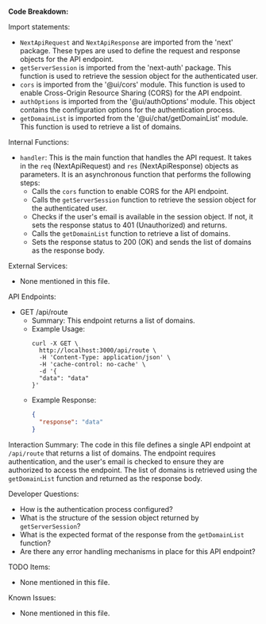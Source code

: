 **Code Breakdown:**

Import statements:
- `NextApiRequest` and `NextApiResponse` are imported from the 'next' package. These types are used to define the request and response objects for the API endpoint.
- `getServerSession` is imported from the 'next-auth' package. This function is used to retrieve the session object for the authenticated user.
- `cors` is imported from the '@ui/cors' module. This function is used to enable Cross-Origin Resource Sharing (CORS) for the API endpoint.
- `authOptions` is imported from the '@ui/authOptions' module. This object contains the configuration options for the authentication process.
- `getDomainList` is imported from the '@ui/chat/getDomainList' module. This function is used to retrieve a list of domains.

Internal Functions:
- `handler`: This is the main function that handles the API request. It takes in the `req` (NextApiRequest) and `res` (NextApiResponse) objects as parameters. It is an asynchronous function that performs the following steps:
  - Calls the `cors` function to enable CORS for the API endpoint.
  - Calls the `getServerSession` function to retrieve the session object for the authenticated user.
  - Checks if the user's email is available in the session object. If not, it sets the response status to 401 (Unauthorized) and returns.
  - Calls the `getDomainList` function to retrieve a list of domains.
  - Sets the response status to 200 (OK) and sends the list of domains as the response body.

External Services:
- None mentioned in this file.

API Endpoints:
- GET /api/route
  - Summary: This endpoint returns a list of domains.
  - Example Usage:
    ```
    curl -X GET \
      http://localhost:3000/api/route \
      -H 'Content-Type: application/json' \
      -H 'cache-control: no-cache' \
      -d '{
      "data": "data"
    }'
    ```
  - Example Response:
    ```json
    {
      "response": "data"
    }
    ```

Interaction Summary:
The code in this file defines a single API endpoint at `/api/route` that returns a list of domains. The endpoint requires authentication, and the user's email is checked to ensure they are authorized to access the endpoint. The list of domains is retrieved using the `getDomainList` function and returned as the response body.

Developer Questions:
- How is the authentication process configured?
- What is the structure of the session object returned by `getServerSession`?
- What is the expected format of the response from the `getDomainList` function?
- Are there any error handling mechanisms in place for this API endpoint?

TODO Items:
- None mentioned in this file.

Known Issues:
- None mentioned in this file.
